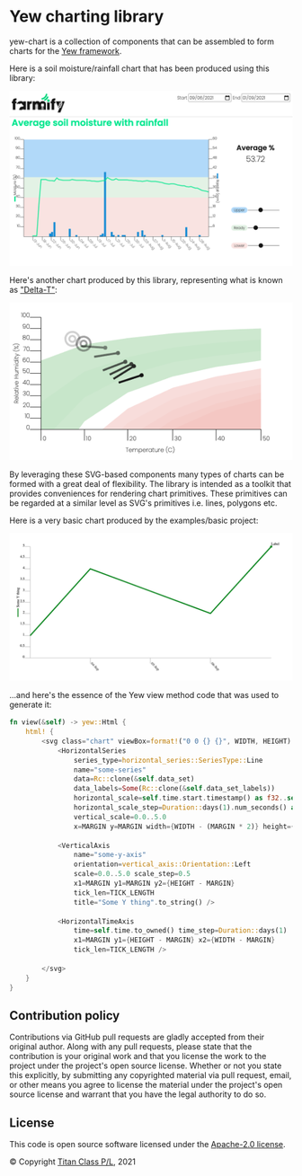 # Yew charting library

yew-chart is a collection of components that can be assembled to form charts
for the [Yew framework](https://github.com/yewstack/yew).

Here is a soil moisture/rainfall chart that has been produced using this library:

![Moisture/rainfall chart](./rainfall-moisture-chart.png "Soil moisture/rainfall chart")

Here's another chart produced by this library, representing what is known as ["Delta-T"](http://www.bom.gov.au/lam/deltat.shtml):

![Delta-T chart](./delta-t.png "Delta-T chart")

By leveraging these SVG-based components many types of charts can be formed
with a great deal of flexibility. The library is intended as a toolkit that
provides conveniences for rendering chart primitives. These primitives can
be regarded at a similar level as SVG's primitives i.e. lines, polygons etc.

Here is a very basic chart produced by the examples/basic project:

![Sample chart](./basic-chart.png "A basic chart")

...and here's the essence of the Yew view method code that was used to generate it:

```rust
fn view(&self) -> yew::Html {
    html! {
        <svg class="chart" viewBox=format!("0 0 {} {}", WIDTH, HEIGHT) preserveAspectRatio="none">
            <HorizontalSeries
                series_type=horizontal_series::SeriesType::Line
                name="some-series"
                data=Rc::clone(&self.data_set)
                data_labels=Some(Rc::clone(&self.data_set_labels))
                horizontal_scale=self.time.start.timestamp() as f32..self.time.end.timestamp() as f32
                horizontal_scale_step=Duration::days(1).num_seconds() as f32
                vertical_scale=0.0..5.0
                x=MARGIN y=MARGIN width={WIDTH - (MARGIN * 2)} height={HEIGHT - (MARGIN * 2)} />

            <VerticalAxis
                name="some-y-axis"
                orientation=vertical_axis::Orientation::Left
                scale=0.0..5.0 scale_step=0.5
                x1=MARGIN y1=MARGIN y2={HEIGHT - MARGIN}
                tick_len=TICK_LENGTH
                title="Some Y thing".to_string() />

            <HorizontalTimeAxis
                time=self.time.to_owned() time_step=Duration::days(1)
                x1=MARGIN y1={HEIGHT - MARGIN} x2={WIDTH - MARGIN}
                tick_len=TICK_LENGTH />

        </svg>
    }
}
```

## Contribution policy

Contributions via GitHub pull requests are gladly accepted from their original author. Along with any pull requests, please state that the contribution is your original work and that you license the work to the project under the project's open source license. Whether or not you state this explicitly, by submitting any copyrighted material via pull request, email, or other means you agree to license the material under the project's open source license and warrant that you have the legal authority to do so.

## License

This code is open source software licensed under the [Apache-2.0 license](./LICENSE).

© Copyright [Titan Class P/L](https://www.titanclass.com.au/), 2021
